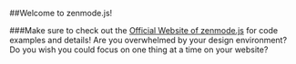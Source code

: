 ##Welcome to zenmode.js!

###Make sure to check out the [Official Website of zenmode.js](http://zenmode.tophathacker.com) for code examples and details!
Are you overwhelmed by your design environment? Do you wish you could focus on one thing at a time on your website?